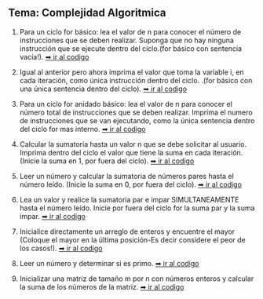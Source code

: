 ## Tema: Complejidad Algoritmica

1.  Para un ciclo for básico: lea el valor de n para conocer el número de instrucciones que se deben realizar. Suponga que no hay ninguna instrucción que se ejecute dentro del ciclo.(for básico con sentencia vacía!). [➡ ir al codigo](https://github.com/munozrc/estructura-de-datos-no-lineales/blob/main/complejidad/E01.java)

2.  Igual al anterior pero ahora imprima el valor que toma la variable i, en cada iteración, como única instrucción dentro del ciclo. .(for básico con una única sentencia dentro del ciclo). [➡ ir al codigo](https://github.com/munozrc/estructura-de-datos-no-lineales/blob/main/complejidad/E02.java)

3.  Para un ciclo for anidado básico: lea el valor de n para conocer el número total de instrucciones que se deben realizar. Imprima el numero de instrucciones que se van ejecutando, como la única sentencia dentro del ciclo for mas interno. [➡ ir al codigo](https://github.com/munozrc/estructura-de-datos-no-lineales/blob/main/complejidad/E03.java)

4.  Calcular la sumatoria hasta un valor n que se debe solicitar al usuario. Imprima dentro del ciclo el valor que tiene la suma en cada iteración. (Inicie la suma en 1, por fuera del ciclo). [➡ ir al codigo](https://github.com/munozrc/estructura-de-datos-no-lineales/blob/main/complejidad/E04.java)

5.  Leer un número y calcular la sumatoria de números pares hasta el número leído. (Inicie la suma en 0, por fuera del ciclo). [➡ ir al codigo](https://github.com/munozrc/estructura-de-datos-no-lineales/blob/main/complejidad/E05.java)

6.  Lea un valor y realice la sumatoria par e impar SIMULTANEAMENTE hasta el número leído. Inicie por fuera del ciclo for la suma par y la suma impar. [➡ ir al codigo](https://github.com/munozrc/estructura-de-datos-no-lineales/blob/main/complejidad/E06.java)

7.  Inicialice directamente un arreglo de enteros y encuentre el mayor (Coloque el mayor en la última posición-Es decir considere el peor de los casos!). [➡ ir al codigo](https://github.com/munozrc/estructura-de-datos-no-lineales/blob/main/complejidad/E07.java)

8.  Leer un número y determinar si es primo. [➡ ir al codigo](https://github.com/munozrc/estructura-de-datos-no-lineales/blob/main/complejidad/E08.java)

9.  Inicializar una matriz de tamaño m por n con números enteros y calcular la suma de los números de la matriz. [➡ ir al codigo](https://github.com/munozrc/estructura-de-datos-no-lineales/blob/main/complejidad/E09.java)
